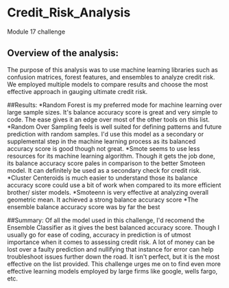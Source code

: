 # Credit_Risk_Analysis
Module 17 challenge

## Overview of the analysis:
The purpose of this analysis was to use machine learning libraries such as confusion matrices, forest features, and ensembles to analyze credit risk. We employed multiple models to compare results and choose the most effective approach in gauging ultimate credit risk.

##Results: 
*Random Forest is my preferred mode for machine learning over large sample sizes. It's balance accuracy score is great and very simple to code. The ease gives it an edge over most of the other tools on this list.
*Random Over Sampling feels is well suited for defining patterns and future prediction with random samples. I'd use this model as a secondary or supplemental step in the machine learning process as its balanced accuracy score is good though not great.
*Smote seems to use less resources for its machine learning algorithm. Though it gets the job done, its balance accuracy score pales in comparison to the better Smoteen model. It can definitely be used as a secondary check for credit risk.
*Cluster Centeroids is much easier to understand those its balance accuracy score could use a bit of work when compared to its more efficient brother/ sister models.
*Smoteenn is very effective at analyzing overall geometric mean. It achieved a strong balance accuracy score
*The ensemble balance accuracy score was by far the best

##Summary: 
Of all the model used in this challenge, I'd recomend the Ensemble Classifier as it gives the best balanced accuracy score. Though I usually go for ease of coding, accuracy in prediction is of utmost importance when it comes to assessing credit risk. A lot of money can be lost over a faulty prediction and nullifying that instance for error can help troubleshoot issues further down the road. It isn't perfect, but it is the most effective on the list provided. This challenge urges me on to find even more effective learning models employed by large firms like google, wells fargo, etc.

